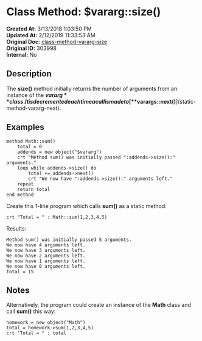 # Class Method: $vararg::size()

**Created At:** 3/13/2018 1:03:50 PM  
**Updated At:** 2/12/2019 11:33:53 AM  
**Original Doc:** [class-method-vararg-size](https://docs.jbase.com/42948-dynamic-objects/class-method-vararg-size)  
**Original ID:** 303998  
**Internal:** No  


## Description

The **size()** method initially returns the number of arguments from an instance of the **$vararg** class. It is decremented each time a call is made to [**$varargs::next()**](static-method-vararg-next).



## Examples

```
method Math::sum()
    total = 0
    addends = new object("$vararg")
    crt "Method sum() was initially passed ":addends->size():" arguments."
    loop while addends->size() do
        total += addends->next()
        crt "We now have ":addends->size():" arguments left."
    repeat
    return total
end method
```



Create this 1-line program which calls **sum()** as a static method:

```
crt "Total = " : Math::sum(1,2,3,4,5)
```



Results:

```
Method sum() was initially passed 5 arguments.
We now have 4 arguments left.
We now have 3 arguments left.
We now have 2 arguments left.
We now have 1 arguments left.
We now have 0 arguments left.
Total = 15
```



## Notes

Alternatively, the program could create an instance of the **Math** class and call **sum()** this way:

```
homework = new object("Math")
total = homework->sum(1,2,3,4,5)
crt "Total = " : total
```





